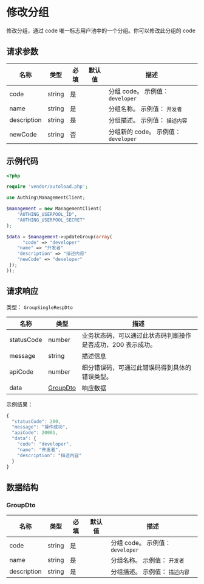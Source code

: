 # 修改分组

<!--
  警告⚠️：
  不要直接修改该文档，
  https://github.com/Authing/authing-docs-factory
  使用该项目进行生成
-->

修改分组，通过 code 唯一标志用户池中的一个分组。你可以修改此分组的 code

## 请求参数

| 名称 | 类型 | 必填 | 默认值 | 描述 |
| ---- | ---- | ---- | ---- | ---- |
| code | string | 是 |  | 分组 code。 示例值： `developer` |
| name | string | 是 |  | 分组名称。 示例值： `开发者` |
| description | string | 是 |  | 分组描述。 示例值： `描述内容` |
| newCode | string | 否 |  | 分组新的 code。 示例值： `developer` |


## 示例代码

```php
<?php

require 'vendor/autoload.php';

use Authing\ManagementClient;

$management = new ManagementClient(
    "AUTHING_USERPOOL_ID",
    "AUTHING_USERPOOL_SECRET"
);

$data = $management->updateGroup(array(
      "code" => "developer"
    "name" => "开发者"
    "description" => "描述内容"
    "newCode" => "developer"
 });
));
```


## 请求响应

类型： `GroupSingleRespDto`

| 名称 | 类型 | 描述 |
| ---- | ---- | ---- |
| statusCode | number | 业务状态码，可以通过此状态码判断操作是否成功，200 表示成功。 |
| message | string | 描述信息 |
| apiCode | number | 细分错误码，可通过此错误码得到具体的错误类型。 |
| data | <a href="#GroupDto">GroupDto</a> | 响应数据 |



示例结果：

```js
{
  "statusCode": 200,
  "message": "操作成功",
  "apiCode": 20001,
  "data": {
    "code": "developer",
    "name": "开发者",
    "description": "描述内容"
  }
}
```

## 数据结构


### <a id="GroupDto"></a> GroupDto

| 名称 | 类型 | 必填 |默认值| 描述 |
| ---- |  ---- | ---- | --- | ---- |
| code | string | 是 |  | 分组 code。 示例值： `developer`  |
| name | string | 是 |  | 分组名称。 示例值： `开发者`  |
| description | string | 是 |  | 分组描述。 示例值： `描述内容`  |


